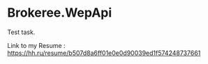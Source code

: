 # Brokeree.WepApi
Test task.

Link to my Resume :
https://hh.ru/resume/b507d8a6ff01e0e0d90039ed1f574248737661


